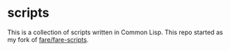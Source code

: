 scripts
=======

This is a collection of scripts written in Common Lisp. This repo started as my fork
of [fare/fare-scripts](http://github.com/fare/fare-scripts).
